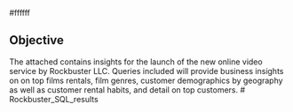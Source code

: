 #ffffff
## Objective
The attached contains insights for the launch of the new online video service by Rockbuster LLC. Queries included will provide business insights on on top films rentals, film genres, customer demographics by geography as well as customer rental habits, and detail on top customers. # Rockbuster_SQL_results
